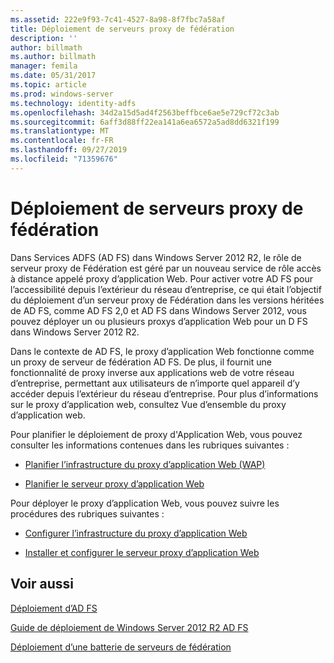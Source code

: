 ```yaml
---
ms.assetid: 222e9f93-7c41-4527-8a98-8f7fbc7a58af
title: Déploiement de serveurs proxy de fédération
description: ''
author: billmath
ms.author: billmath
manager: femila
ms.date: 05/31/2017
ms.topic: article
ms.prod: windows-server
ms.technology: identity-adfs
ms.openlocfilehash: 34d2a15d5ad4f2563beffbce6ae5e729cf72c3ab
ms.sourcegitcommit: 6aff3d88ff22ea141a6ea6572a5ad8dd6321f199
ms.translationtype: MT
ms.contentlocale: fr-FR
ms.lasthandoff: 09/27/2019
ms.locfileid: "71359676"
---
```

# <a name="deploying-federation-server-proxies"></a>Déploiement de serveurs proxy de fédération

Dans Services ADFS \(AD FS\) dans Windows Server 2012 R2, le rôle de serveur proxy de Fédération est géré par un nouveau service de rôle accès à distance appelé proxy d’application Web. Pour activer votre AD FS pour l’accessibilité depuis l’extérieur du réseau d’entreprise, ce qui était l’objectif du déploiement d’un serveur proxy de Fédération dans les versions héritées de AD FS, comme AD FS 2,0 et AD FS dans Windows Server 2012, vous pouvez déployer un ou plusieurs proxys d’application Web pour un D FS dans Windows Server 2012 R2.  
  
Dans le contexte de AD FS, le proxy d’application Web fonctionne comme un proxy de serveur de fédération AD FS. De plus, il fournit une fonctionnalité de proxy inverse aux applications web de votre réseau d’entreprise, permettant aux utilisateurs de n’importe quel appareil d’y accéder depuis l’extérieur du réseau d’entreprise. Pour plus d’informations sur le proxy d’application web, consultez Vue d’ensemble du proxy d’application web.  
  
Pour planifier le déploiement de proxy d'Application Web, vous pouvez consulter les informations contenues dans les rubriques suivantes :  
  
-   [Planifier l’infrastructure du proxy d’application Web (WAP)](https://technet.microsoft.com/library/dn383648.aspx)  
  
-   [Planifier le serveur proxy d’application Web](https://technet.microsoft.com/library/dn383647.aspx)  
  
Pour déployer le proxy d’application Web, vous pouvez suivre les procédures des rubriques suivantes :  
  
-   [Configurer l’infrastructure du proxy d’application Web](https://technet.microsoft.com/library/dn383644.aspx)  
  
-   [Installer et configurer le serveur proxy d’application Web](https://technet.microsoft.com/library/dn383662.aspx)  
  
 
## <a name="see-also"></a>Voir aussi 

[Déploiement d’AD FS](../../ad-fs/AD-FS-Deployment.md)  

[Guide de déploiement de Windows Server 2012 R2 AD FS](../../ad-fs/deployment/Windows-Server-2012-R2-AD-FS-Deployment-Guide.md)  
 
[Déploiement d’une batterie de serveurs de fédération](../../ad-fs/deployment/Deploying-a-Federation-Server-Farm.md)  
  

